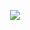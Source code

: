 

<p align="center">
  <a href="https://skillicons.dev">
    <img src="https://skillicons.dev/icons?i=ubuntu,javascript,git,neovim" />
  </a>
</p>






